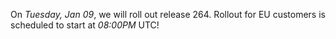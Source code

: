 On *Tuesday, Jan 09*, we will roll out release 264.
Rollout for EU customers is scheduled to start at *08:00PM* UTC!
